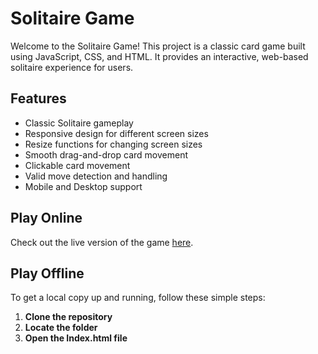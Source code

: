 # Solitaire Game

Welcome to the Solitaire Game! This project is a classic card game built using JavaScript, CSS, and HTML. It provides an interactive, web-based solitaire experience for users.

## Features

- Classic Solitaire gameplay
- Responsive design for different screen sizes
- Resize functions for changing screen sizes
- Smooth drag-and-drop card movement
- Clickable card movement
- Valid move detection and handling
- Mobile and Desktop support

## Play Online

Check out the live version of the game <a href="https://ondreyj.github.io/Solitaire.js/" target="_blank">here</a>.

## Play Offline

To get a local copy up and running, follow these simple steps:

1. **Clone the repository**
2. **Locate the folder**
3. **Open the Index.html file**
